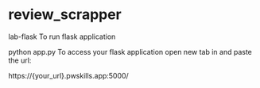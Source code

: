 # review_scrapper
lab-flask
To run flask application

python app.py
To access your flask application open new tab in and paste the url:

https://{your_url}.pwskills.app:5000/

